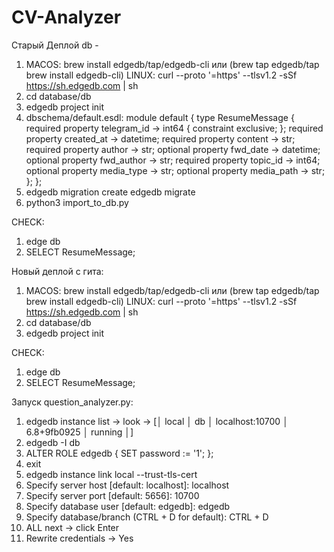 # CV-Analyzer
Старый Деплой db - 
1) MACOS: brew install edgedb/tap/edgedb-cli или
   (brew tap edgedb/tap
    brew install edgedb-cli) 
LINUX: curl --proto '=https' --tlsv1.2 -sSf https://sh.edgedb.com | sh
2) cd database/db
3) edgedb project init
4) dbschema/default.esdl: 
module default {
  type ResumeMessage {
    required property telegram_id -> int64 {
      constraint exclusive;
    };
    required property created_at -> datetime;
    required property content -> str;
    required property author -> str;
    optional property fwd_date -> datetime;
    optional property fwd_author -> str;
    required property topic_id -> int64;
    optional property media_type -> str;
    optional property media_path -> str;
  };
};
5) edgedb migration create 
   edgedb migrate
6) python3 import_to_db.py

CHECK: 
1) edge db
2) SELECT ResumeMessage;


Новый деплой с гита: 

1) MACOS: brew install edgedb/tap/edgedb-cli или
   (brew tap edgedb/tap
    brew install edgedb-cli) 
LINUX: curl --proto '=https' --tlsv1.2 -sSf https://sh.edgedb.com | sh
2) cd database/db
3) edgedb project init

CHECK: 
1) edge db
2) SELECT ResumeMessage;


Запуск question_analyzer.py: 
1) edgedb instance list -> look -> [│ local │ db   │ localhost:10700 │ 6.8+9fb0925 │ running │]
2) edgedb -I db
3) ALTER ROLE edgedb {
  SET password := '1';
};
4) exit
5) edgedb instance link local --trust-tls-cert
6) Specify server host [default: localhost]: 
localhost
7) Specify server port [default: 5656]: 
10700
8) Specify database user [default: edgedb]:
edgedb
9) Specify database/branch (CTRL + D for default):
CTRL + D
10) ALL next -> click Enter
11) Rewrite credentials -> Yes
